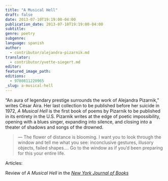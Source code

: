 ```yaml
---
title: "A Musical Hell"
draft: false
date: 2013-07-10T19:19:00-04:00
publication_date: 2013-07-10T19:19:00-04:00
subtitle:
genre: poetry
subgenre:
language: spanish
author:
  - contributor/alejandra-pizarnik.md
translator:
  - contributor/yvette-siegert.md
editor:
featured_image_path:
editions:
  - 9780811220965
_slug: a-musical-hell
---
```


“An aura of legendary prestige surrounds the work of Alejandra Pizarnik,” writes César Aira. Her last collection to be published before her suicide in 1972, _A Musical Hell_ is the first book of poems by Pizarnik to be published in its entirety in the U.S. Pizarnik writes at the edge of poetic impossibility, opening with a blues singer, expanding into silence, and closing into a theater of shadows and songs of the drowned.

> — The flower of distance is blooming. I want you to look through the window and
> tell me what you see: inconclusive gestures, illusory objects, failed shapes.… Go
> to the window as if you’d been preparing for this your entire life.

Articles:

Review of _A Musical Hell_ in the [_New York Journal of Books_](http://www.nyjournalofbooks.com/book-review/musical-hell)

